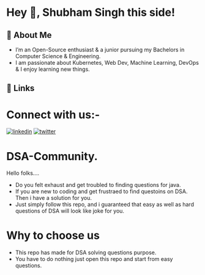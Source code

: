 # Hey 👋, Shubham Singh this side!

  
## 🚀 About Me
* I’m an Open-Source enthusiast & a junior pursuing my Bachelors in Computer Science & Engineering. 
* I am passionate about Kubernetes, Web Dev, Machine Learning, DevOps & I enjoy learning new things.

  
## 🔗 Links
# Connect with us:-
[![linkedin](https://img.shields.io/badge/linkedin-0A66C2?style=for-the-badge&logo=linkedin&logoColor=white)](https://www.linkedin.com/in/shubham-kumar-92906b20a/)
[![twitter](https://img.shields.io/badge/twitter-1DA1F2?style=for-the-badge&logo=twitter&logoColor=white)](https://twitter.com/RajputShubbu108)

  # DSA-Community.
   Hello folks....
* Do you felt exhaust and get troubled to finding questions for
   java.
* If you are new to coding and get frustraed to find questoins on DSA. Then i have a solution for you.
* Just simply follow this repo, and i guaranteed that easy as well as hard questions of DSA will look like joke for you.

# Why to choose us

* This repo has made for DSA solving questions purpose.
* You have to do nothing just open this repo and start from easy questions.

